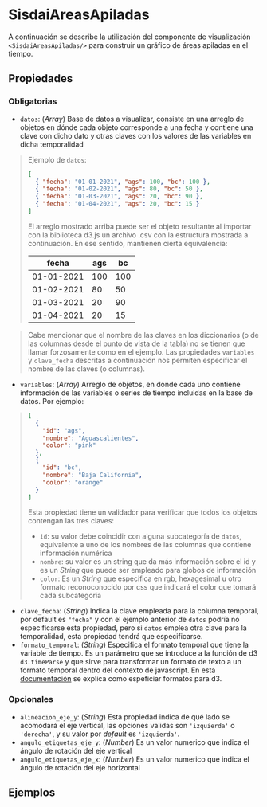# SisdaiAreasApiladas

A continuación se describe la utilización del componente de visualización `<SisdaiAreasApiladas/>` para construir un gráfico de
áreas apiladas en el tiempo.

## Propiedades

### Obligatorias

- `datos`: (_Array_) Base de datos a visualizar, consiste en una arreglo de objetos en dónde cada objeto corresponde a una fecha y contiene una clave con dicho dato y otras claves con los valores de las variables en dicha temporalidad

> Ejemplo de `datos`:
>
> ```json
> [
>   { "fecha": "01-01-2021", "ags": 100, "bc": 100 },
>   { "fecha": "01-02-2021", "ags": 80, "bc": 50 },
>   { "fecha": "01-03-2021", "ags": 20, "bc": 90 },
>   { "fecha": "01-04-2021", "ags": 20, "bc": 15 }
> ]
> ```
>
> El arreglo mostrado arriba puede ser el objeto resultante al importar con la biblioteca d3.js un archivo .csv con la estructura mostrada a continuación. En ese sentido, mantienen cierta equivalencia:
>
> <table>
> <thead>
>  <tr>
>    <th>fecha</th>
>    <th>ags</th>
>    <th>bc</th>
>  </tr>
>  </thead>
>  <tbody>
>  <tr>
>    <td>01-01-2021</td>
>    <td>100</td>
>    <td>100</td>
>  </tr>
>  <tr>
>    <td>01-02-2021</td>
>    <td>80</td>
>    <td>50</td>
>  </tr>
>  <tr>
>    <td>01-03-2021</td>
>    <td>20</td>
>    <td>90</td>
>  </tr>
>  <tr>
>    <td>01-04-2021</td>
>    <td>20</td>
>    <td>15</td>
>  </tr>
>  </tbody>
> </table>

> Cabe mencionar que el nombre de las claves en los diccionarios (o de las columnas desde el punto de vista de la tabla) no se tienen que llamar forzosamente como en el ejemplo. Las propiedades `variables` y `clave_fecha` descritas a continuación nos permiten especificar el nombre de las claves (o columnas).

- `variables`: (_Array_) Arreglo de objetos, en donde cada uno contiene información de las variables o series de tiempo incluidas en la base de datos. Por ejemplo:

> ```json
> [
>   {
>     "id": "ags",
>     "nombre": "Aguascalientes",
>     "color": "pink"
>   },
>   {
>     "id": "bc",
>     "nombre": "Baja California",
>     "color": "orange"
>   }
> ]
> ```
>
> Esta propiedad tiene un validador para verificar que todos los objetos contengan las tres claves:
>
> - `id`: su valor debe coincidir con alguna subcategoría de `datos`, equivalente a uno de los nombres de las columnas que contiene información numérica
> - `nombre`: su valor es un string que da más información sobre el id y es un _String_ que puede ser empleado para globos de información
> - `color`: Es un _String_ que especifica en rgb, hexagesimal u otro formato reconoconocido por css que indicará el color que tomará cada subcategoría

- `clave_fecha`: (_String_) Indica la clave empleada para la columna temporal, por default es `"fecha"` y con el ejemplo anterior de `datos` podría no especificarse esta propiedad, pero si `datos` emplea otra clave para la temporalidad, esta propiedad tendrá que especificarse.
- `formato_temporal`: (_String_) Especifica el formato temporal que tiene la variable de tiempo. Es un parámetro que se introduce a la función de d3 `d3.timeParse` y que sirve para transformar un formato de texto a un formato temporal dentro del contexto de javascript. En esta [documentación](https://d3-wiki.readthedocs.io/zh-cn/master/Time-Formatting/) se explica como espeficiar formatos para d3.

### Opcionales

- `alineacion_eje_y`: (_String_) Esta propiedad indica de qué lado se acomodará el eje vertical, las opciones validas son `'izquierda'` o `'derecha'`, y su valor por _default_ es `'izquierda'`.
- `angulo_etiquetas_eje_y`: (_Number_) Es un valor numerico que indica el ángulo de rotación del eje vertical
- `angulo_etiquetas_eje_x`: (_Number_) Es un valor numerico que indica el ángulo de rotación del eje horizontal

## Ejemplos
<!-- 
<utils-ejemplo-doc ruta="areas-apiladas/basico.vue"/>
<utils-ejemplo-doc ruta="areas-apiladas/modificando-datos.vue"/> -->
